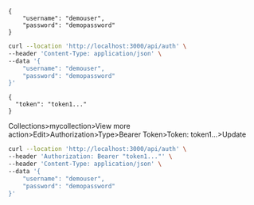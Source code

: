 ```{json}
{
    "username": "demouser",
    "password": "demopassword"
}
```
```bash
curl --location 'http://localhost:3000/api/auth' \
--header 'Content-Type: application/json' \
--data '{
    "username": "demouser",
    "password": "demopassword"
}'
```
```{json}
{
  "token": "token1..."
}
```
Collections>mycollection>View more action>Edit>Authorization>Type>Bearer Token>Token: token1...>Update
```bash
curl --location 'http://localhost:3000/api/auth' \
--header 'Authorization: Bearer "token1..."' \
--header 'Content-Type: application/json' \
--data '{
    "username": "demouser",
    "password": "demopassword"
}'
```